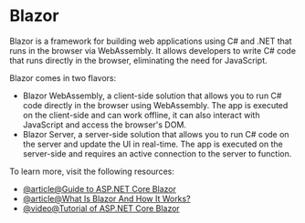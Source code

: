 # Blazor

Blazor is a framework for building web applications using C# and .NET that runs in the browser via WebAssembly. It allows developers to write C# code that runs directly in the browser, eliminating the need for JavaScript.

Blazor comes in two flavors:

- Blazor WebAssembly, a client-side solution that allows you to run C# code directly in the browser using WebAssembly. The app is executed on the client-side and can work offline, it can also interact with JavaScript and access the browser's DOM.
- Blazor Server, a server-side solution that allows you to run C# code on the server and update the UI in real-time. The app is executed on the server-side and requires an active connection to the server to function.

To learn more, visit the following resources:

- [@article@Guide to ASP.NET Core Blazor](https://learn.microsoft.com/en-us/aspnet/core/blazor/?view=aspnetcore-7.0)
- [@article@What Is Blazor And How It Works?](https://www.c-sharpcorner.com/article/what-is-blazor-and-how-does-it-works/)
- [@video@Tutorial of ASP.NET Core Blazor](https://www.youtube.com/watch?v=LyO4zj6NRuc)
